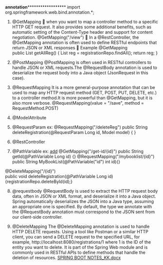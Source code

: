 **************************annotation********************************************
import org.springframework.web.bind.annotation.*;
1.	@GetMapping 
	when you want to map a controller method to a specific HTTP GET request. It also provides some additional benefits, such as automatic setting of the Content-Type header and support for content negotiation. @GetMapping("/view")
	In a @RestController, the @GetMapping annotation is often used to define RESTful endpoints that return JSON or XML responses
	Example @GetMapping 	
public List<Registration> getAllReg() {
 	List<Registration> reg = registrationRepo.findAll();
 		return reg; 	}

2.	@PostMapping
 	@PostMapping is often used in RESTful controllers to handle JSON or XML requests.The @RequestBody annotation is used to deserialize the request body into a Java object (JsonRequest in this case).
 	


3.	@RequestMapping 
 	It is a more general-purpose annotation that can be used to map any HTTP request method (GET, POST, PUT, DELETE, etc.) to a controller method.It is more powerful than @GetMapping, but it is also more verbose.
@RequestMapping(value = "/save", method = RequestMethod.POST)

4.	@ModelAttribute


5.	@RequestParam ex:
@RequestMapping("/deleteReg")
 	public String deleteRegistration(@RequestParam Long id, Model model) { }

6.	@RestController



7.	@PathVariable ex:
<a href="/mybooklist/${book.id}">add</a>
@GetMapping("/get-id/{id}")
public String getId(@PathVariable Long id) {}
@RequestMapping("/mybooklist/{id}")
public String MyBookList(@PathVariable("id") int id){}

@DeleteMapping("/{id}") 	
public void deleteRegistration(@PathVariable Long id){registrationRepo.deleteById(id);}

8.	@requestbody
 	@RequestBody is used to extract the HTTP request body data, often in JSON or XML format, and deserialize it into a Java object.
 	Spring automatically deserializes the JSON into a Java type, assuming an appropriate one is specified.
 	By default, the type we annotate with the @RequestBody annotation must correspond to the JSON sent from our client-side controller.


  9.	@DeleteMapping
 	The @DeleteMapping annotation is used to handle HTTP DELETE requests.
 	Using a tool like Postman or a similar HTTP client, you can send a DELETE request to the specified URL, for example, http://localhost:8080/registrations/1 where 1 is the ID of the entity you want to delete.
 	It is part of the Spring Web module and is commonly used in RESTful APIs to define methods that handle the deletion of resources.
[SPRING BOOT NOTES_KK.docx](https://github.com/kirtikumar8536/BlogApplicationday1/files/13682270/SPRING.BOOT.NOTES_KK.docx)
